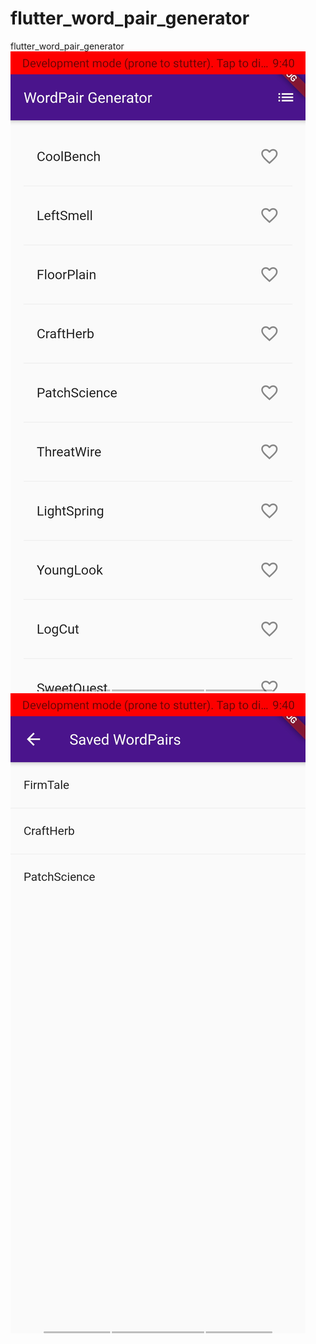 # flutter_word_pair_generator
 flutter_word_pair_generator
![link](img%201.jpeg)
![link](img%202.jpeg)
